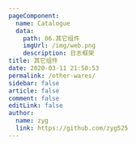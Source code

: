 ```yaml
---
pageComponent: 
  name: Catalogue
  data: 
    path: 06.其它组件
    imgUrl: /img/web.png
    description: 日志框架
title: 其它组件
date: 2020-03-11 21:50:53
permalink: /other-wares/
sidebar: false
article: false
comment: false
editLink: false
author: 
  name: zyg
  link: https://github.com/zyg525
---
```

